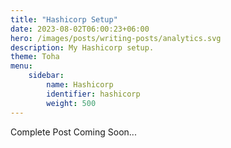 ```yaml
---
title: "Hashicorp Setup"
date: 2023-08-02T06:00:23+06:00
hero: /images/posts/writing-posts/analytics.svg
description: My Hashicorp setup.
theme: Toha
menu:
    sidebar:
        name: Hashicorp
        identifier: hashicorp
        weight: 500
---
```


Complete Post Coming Soon...
